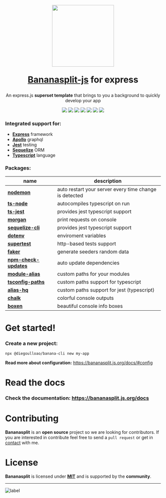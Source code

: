 <p align="center"><img src="https://bananasplit.js.org/assets/images/bananasplit-logo.png" width="200"></p>
<h1 style="margin:25px" align="center"><a href="https://bananasplit.js.org/">Bananasplit-js</a> for express</h1>
<p align="center">An express.js <b>superset template</b> that brings to you a background to quickly develop your app</p>

<p align="center">
    <img src="https://img.shields.io/badge/written-typescript-blue?logo=typescript">
    <img src="https://img.shields.io/badge/js-express-lightgray">
    <img src="https://img.shields.io/badge/graphql-apollo-blue?logo=graphql">
    <img src="https://img.shields.io/badge/orm-sequelize-blue">
    <img src="https://img.shields.io/badge/test-jest-green?logo=jest">
    <img src="https://img.shields.io/badge/version-v1.2-orange">
    <img src="https://img.shields.io/badge/license-MIT-blue">
</p>

### Integrated support for:
 * **[Express](https://expressjs.com/)** framework
 * **[Apollo](https://www.apollographql.com/)** graphql
 * **[Jest](https://jestjs.io/)** testing
 * **[Sequelize](https://sequelize.org/)** ORM
 * **[Typescript](https://www.typescriptlang.org/)** language

### Packages:
| name |  description |
| ---- | ------------ |
| **[nodemon](https://www.npmjs.com/package/nodemon)** | auto restart your server every time change is detected |
| **[ts-node](https://www.npmjs.com/package/ts-node)** | autocompiles typescript on run |
| **[ts-jest](https://www.npmjs.com/package/ts-jest)** | provides jest typescript support |
| **[morgan](https://www.npmjs.com/package/morgan)** | print requests on console |
| **[sequelize-cli](https://www.npmjs.com/package/sequelize-cli)** | provides jest typescript support |
| **[dotenv](https://www.npmjs.com/package/dotenv)** | enviroment variables |
| **[supertest](https://www.npmjs.com/package/supertest)** | http-based tests support |
| **[faker](https://www.npmjs.com/package/faker)** | generate seeders random data |
| **[npm-check-updates](https://www.npmjs.com/package/npm-check-updates)** | auto update dependencies |
| **[module-alias](https://www.npmjs.com/package/module-alias)** | custom paths for your modules |
| **[tsconfig-paths](https://www.npmjs.com/package/tsconfig-paths)** | custom paths support for typescript |
| **[alias-hq](https://www.npmjs.com/package/alias-hq)** | custom paths support for jest (typescript)|
| **[chalk](https://www.npmjs.com/package/chalk)** | colorful console outputs |
| **[boxen](https://www.npmjs.com/package/boxen)** | beautiful console info boxes |

# Get started!

### Create a new project:
```
npx @diegoulloao/banana-cli new my-app
```

**Read more about configuration:** https://bananasplit.js.org/docs/#config

# Read the docs

### Check the documentation: https://bananasplit.js.org/docs

# Contributing
**Bananasplit** is an **open source** project so we are looking for contributors. If you are interested in contribute feel free to send a `pull request` or get in [contact](mailto:diegoulloao@icloud.com) with me.

# License
**Bananasplit** is licensed under **[MIT](https://github.com/diegoulloao/bananasplit-express-template/blob/master/LICENSE)** and is supported by the **community**.

---
![label](https://img.shields.io/badge/2020-banana--split-yellow?style=for-the-badge)
